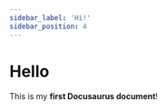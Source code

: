 ```yaml
---
sidebar_label: 'Hi!'
sidebar_position: 4
---
```


# Hello

This is my **first Docusaurus document**!